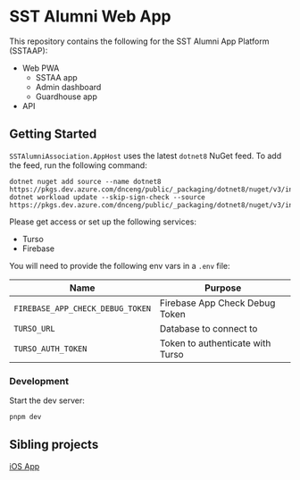 # SST Alumni Web App

This repository contains the following for the SST Alumni App Platform (SSTAAP):

* Web PWA
  * SSTAA app
  * Admin dashboard
  * Guardhouse app
* API

## Getting Started

`SSTAlumniAssociation.AppHost` uses the latest `dotnet8` NuGet feed. To add the feed, run the following command:

```shell
dotnet nuget add source --name dotnet8 https://pkgs.dev.azure.com/dnceng/public/_packaging/dotnet8/nuget/v3/index.json
dotnet workload update --skip-sign-check --source https://pkgs.dev.azure.com/dnceng/public/_packaging/dotnet8/nuget/v3/index.json
```

Please get access or set up the following services:

* Turso
* Firebase

You will need to provide the following env vars in a `.env` file:

| Name                             | Purpose                          |
| -------------------------------- | -------------------------------- |
| `FIREBASE_APP_CHECK_DEBUG_TOKEN` | Firebase App Check Debug Token   |
| `TURSO_URL`                      | Database to connect to           |
| `TURSO_AUTH_TOKEN`               | Token to authenticate with Turso |

### Development

Start the dev server:

```bash
pnpm dev
```

## Sibling projects

[iOS App](https://github.com/sstalumniassociation/ios)
